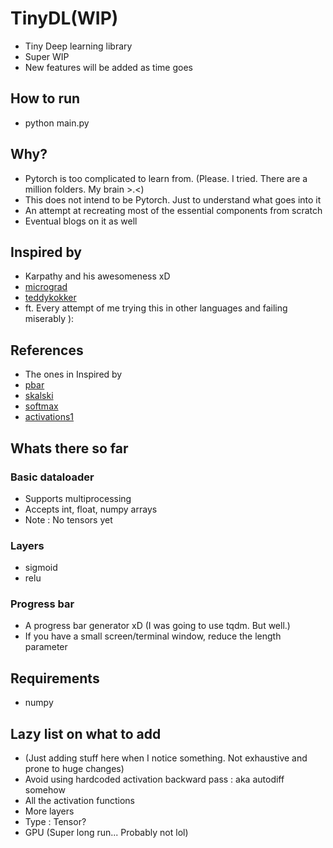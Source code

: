 # TinyDL(WIP)

- Tiny Deep learning library
- Super WIP
- New features will be added as time goes

## How to run
- python main.py

## Why?
- Pytorch is too complicated to learn from. (Please. I tried. There are a million folders. My brain >.<)
- This does not intend to be Pytorch. Just to understand what goes into it
- An attempt at recreating most of the essential components from scratch
- Eventual blogs on it as well

## Inspired by
- Karpathy and his awesomeness xD
- [micrograd](https://github.com/karpathy/micrograd)
- [teddykokker](https://github.com/teddykoker/tinyloader)
- ft. Every attempt of me trying this in other languages and failing miserably ):

## References
- The ones in Inspired by
- [pbar](https://stackoverflow.com/questions/3173320/text-progress-bar-in-the-console)
- [skalski](https://github.com/SkalskiP/ILearnDeepLearning.py/blob/master/01_mysteries_of_neural_networks/03_numpy_neural_net/Numpy%20deep%20neural%20network.ipynb)
- [softmax](https://stackoverflow.com/questions/34968722/how-to-implement-the-softmax-function-in-python)
- [activations1](https://machinelearningmastery.com/weight-initialization-for-deep-learning-neural-networks/)

## Whats there so far
### Basic dataloader
- Supports multiprocessing
- Accepts int, float, numpy arrays
- Note : No tensors yet
### Layers
- sigmoid
- relu
### Progress bar
- A progress bar generator xD (I was going to use tqdm. But well.)
- If you have a small screen/terminal window, reduce the length parameter

## Requirements
- numpy

## Lazy list on what to add
- (Just adding stuff here when I notice something. Not exhaustive and prone to huge changes)
- Avoid using hardcoded activation backward pass : aka autodiff somehow
- All the activation functions
- More layers
- Type : Tensor?
- GPU (Super long run... Probably not lol)
